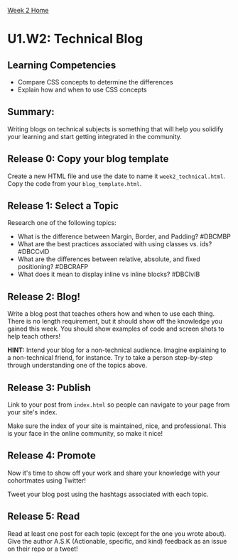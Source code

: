 [Week 2 Home](./)

# U1.W2: Technical Blog

## Learning Competencies
- Compare CSS concepts to determine the differences
- Explain how and when to use CSS concepts


## Summary:
Writing blogs on technical subjects is something that will help you solidify your learning and start getting integrated in the community. 

## Release 0: Copy your blog template
Create a new HTML file and use the date to name it `week2_technical.html`. Copy the code from your `blog_template.html`.

## Release 1: Select a Topic
Research one of the following topics:

- What is the difference between Margin, Border, and Padding?  #DBCMBP
- What are the best practices associated with using classes vs. ids? #DBCCvID
- What are the differences between relative, absolute, and fixed positioning? #DBCRAFP
- What does it mean to display inline vs inline blocks? #DBCIvIB

## Release 2: Blog!
Write a blog post that teaches others how and when to use each thing. There is no length requirement, but it should show off the knowledge you gained this week. You should show examples of code and screen shots to help teach others!

**HINT:** Intend your blog for a non-technical audience. Imagine explaining to a non-technical friend, for instance. Try to take a person step-by-step through understanding one of the topics above.


## Release 3: Publish
Link to your post from `index.html` so people can navigate to your page from your site's index. 

Make sure the index of your site is maintained, nice, and professional. This is your face in the online community, so make it nice!

## Release 4: Promote

Now it's time to show off your work and share your knowledge with your cohortmates using Twitter! 

Tweet your blog post using the hashtags associated with each topic. 

## Release 5: Read

Read at least one post for each topic (except for the one you wrote about). Give the author A.S.K (Actionable, specific, and kind) feedback as an issue on their repo or a tweet!



